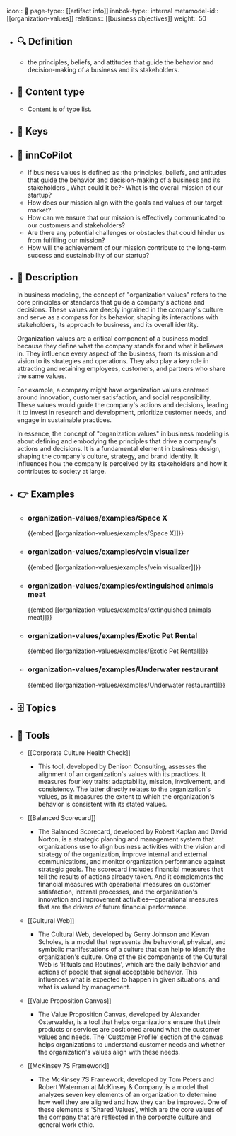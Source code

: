 icon:: 🧿
page-type:: [[artifact info]]
innbok-type:: internal
metamodel-id:: [[organization-values]]
relations:: [[business objectives]]
weight:: 50

- ## 🔍 Definition
  - the principles, beliefs, and attitudes that guide the behavior and decision-making of a business and its stakeholders.
- ## 📰 Content type 
  - Content is of type list.
  
- ## 🔑 Keys
  
- ## 🤖 innCoPilot
  - If business values is defined as :the principles, beliefs, and attitudes that guide the behavior and decision-making of a business and its stakeholders., What could it be?- What is the overall mission of our startup?
  - How does our mission align with the goals and values of our target market?
  - How can we ensure that our mission is effectively communicated to our customers and stakeholders?
  - Are there any potential challenges or obstacles that could hinder us from fulfilling our mission?
  - How will the achievement of our mission contribute to the long-term success and sustainability of our startup?
- ## 📖 Description
  In business modeling, the concept of "organization values" refers to the core principles or standards that guide a company's actions and decisions. These values are deeply ingrained in the company's culture and serve as a compass for its behavior, shaping its interactions with stakeholders, its approach to business, and its overall identity.
  
  Organization values are a critical component of a business model because they define what the company stands for and what it believes in. They influence every aspect of the business, from its mission and vision to its strategies and operations. They also play a key role in attracting and retaining employees, customers, and partners who share the same values.
  
  For example, a company might have organization values centered around innovation, customer satisfaction, and social responsibility. These values would guide the company's actions and decisions, leading it to invest in research and development, prioritize customer needs, and engage in sustainable practices.
  
  In essence, the concept of "organization values" in business modeling is about defining and embodying the principles that drive a company's actions and decisions. It is a fundamental element in business design, shaping the company's culture, strategy, and brand identity. It influences how the company is perceived by its stakeholders and how it contributes to society at large.
- ## 👉 Examples
  - ### organization-values/examples/Space X
    {{embed [[organization-values/examples/Space X]]}}
  - ### organization-values/examples/vein visualizer
    {{embed [[organization-values/examples/vein visualizer]]}}
  - ### organization-values/examples/extinguished animals meat
    {{embed [[organization-values/examples/extinguished animals meat]]}}
  - ### organization-values/examples/Exotic Pet Rental
    {{embed [[organization-values/examples/Exotic Pet Rental]]}}
  - ### organization-values/examples/Underwater restaurant
    {{embed [[organization-values/examples/Underwater restaurant]]}}
  
- ## 🗄️ Topics
  
- ## 🧰 Tools
  - [[Corporate Culture Health Check]]
    - This tool, developed by Denison Consulting, assesses the alignment of an organization's values with its practices. It measures four key traits: adaptability, mission, involvement, and consistency. The latter directly relates to the organization's values, as it measures the extent to which the organization's behavior is consistent with its stated values.
  
  - [[Balanced Scorecard]]
    - The Balanced Scorecard, developed by Robert Kaplan and David Norton, is a strategic planning and management system that organizations use to align business activities with the vision and strategy of the organization, improve internal and external communications, and monitor organization performance against strategic goals. The scorecard includes financial measures that tell the results of actions already taken. And it complements the financial measures with operational measures on customer satisfaction, internal processes, and the organization's innovation and improvement activities—operational measures that are the drivers of future financial performance.
  
  - [[Cultural Web]]
    - The Cultural Web, developed by Gerry Johnson and Kevan Scholes, is a model that represents the behavioral, physical, and symbolic manifestations of a culture that can help to identify the organization's culture. One of the six components of the Cultural Web is 'Rituals and Routines', which are the daily behavior and actions of people that signal acceptable behavior. This influences what is expected to happen in given situations, and what is valued by management.
  
  - [[Value Proposition Canvas]]
    - The Value Proposition Canvas, developed by Alexander Osterwalder, is a tool that helps organizations ensure that their products or services are positioned around what the customer values and needs. The 'Customer Profile' section of the canvas helps organizations to understand customer needs and whether the organization's values align with these needs.
  
  - [[McKinsey 7S Framework]]
    - The McKinsey 7S Framework, developed by Tom Peters and Robert Waterman at McKinsey & Company, is a model that analyzes seven key elements of an organization to determine how well they are aligned and how they can be improved. One of these elements is 'Shared Values', which are the core values of the company that are reflected in the corporate culture and general work ethic.

